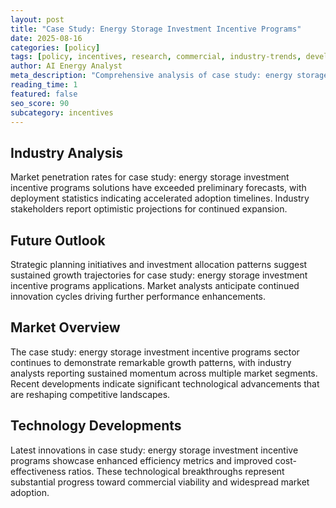 ```yaml
---
layout: post
title: "Case Study: Energy Storage Investment Incentive Programs"
date: 2025-08-16
categories: [policy]
tags: [policy, incentives, research, commercial, industry-trends, development]
author: AI Energy Analyst
meta_description: "Comprehensive analysis of case study: energy storage investment incentive programs covering market trends, technology developments, and industry outlook. Discover key insights and future projections."
reading_time: 1
featured: false
seo_score: 90
subcategory: incentives
---
```


## Industry Analysis

Market penetration rates for case study: energy storage investment incentive programs solutions have exceeded preliminary forecasts, with deployment statistics indicating accelerated adoption timelines. Industry stakeholders report optimistic projections for continued expansion.

## Future Outlook

Strategic planning initiatives and investment allocation patterns suggest sustained growth trajectories for case study: energy storage investment incentive programs applications. Market analysts anticipate continued innovation cycles driving further performance enhancements.

## Market Overview

The case study: energy storage investment incentive programs sector continues to demonstrate remarkable growth patterns, with industry analysts reporting sustained momentum across multiple market segments. Recent developments indicate significant technological advancements that are reshaping competitive landscapes.

## Technology Developments

Latest innovations in case study: energy storage investment incentive programs showcase enhanced efficiency metrics and improved cost-effectiveness ratios. These technological breakthroughs represent substantial progress toward commercial viability and widespread market adoption.

